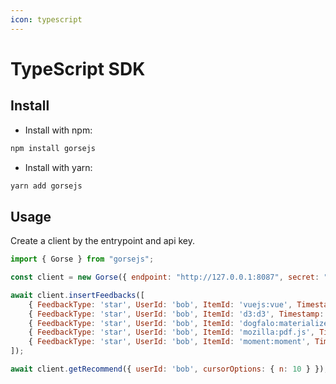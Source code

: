 ```yaml
---
icon: typescript
---
```

# TypeScript SDK

## Install

- Install with npm:

```bash
npm install gorsejs
```
- Install with yarn:

```bash
yarn add gorsejs
```

## Usage

Create a client by the entrypoint and api key.

```js
import { Gorse } from "gorsejs";

const client = new Gorse({ endpoint: "http://127.0.0.1:8087", secret: "api_key" });

await client.insertFeedbacks([
    { FeedbackType: 'star', UserId: 'bob', ItemId: 'vuejs:vue', Timestamp: '2022-02-24' },
    { FeedbackType: 'star', UserId: 'bob', ItemId: 'd3:d3', Timestamp: '2022-02-25' },
    { FeedbackType: 'star', UserId: 'bob', ItemId: 'dogfalo:materialize', Timestamp: '2022-02-26' },
    { FeedbackType: 'star', UserId: 'bob', ItemId: 'mozilla:pdf.js', Timestamp: '2022-02-27' },
    { FeedbackType: 'star', UserId: 'bob', ItemId: 'moment:moment', Timestamp: '2022-02-28' }
]);

await client.getRecommend({ userId: 'bob', cursorOptions: { n: 10 } });
```
